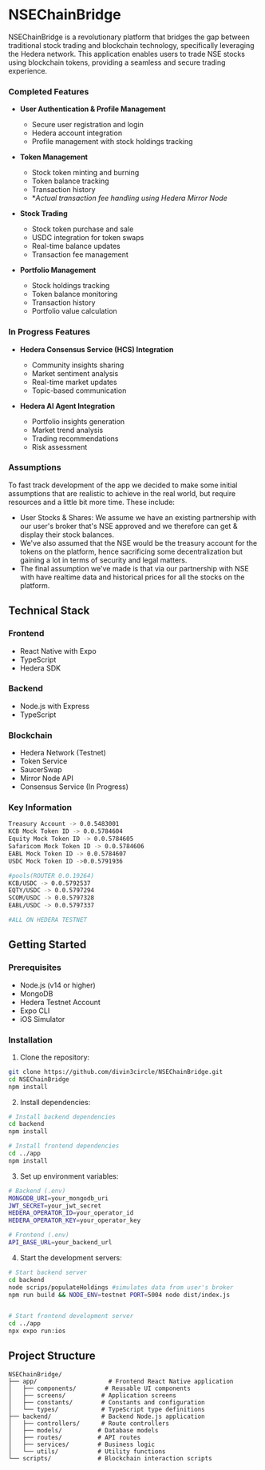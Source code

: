 # NSEChainBridge

NSEChainBridge is a revolutionary platform that bridges the gap between traditional stock trading and blockchain technology, specifically leveraging the Hedera network. This application enables users to trade NSE stocks using blockchain tokens, providing a seamless and secure trading experience.

### Completed Features

- **User Authentication & Profile Management**

  - Secure user registration and login
  - Hedera account integration
  - Profile management with stock holdings tracking

- **Token Management**

  - Stock token minting and burning
  - Token balance tracking
  - Transaction history
  - \*_Actual transaction fee handling using Hedera Mirror Node_

- **Stock Trading**

  - Stock token purchase and sale
  - USDC integration for token swaps
  - Real-time balance updates
  - Transaction fee management

- **Portfolio Management**
  - Stock holdings tracking
  - Token balance monitoring
  - Transaction history
  - Portfolio value calculation

### In Progress Features

- **Hedera Consensus Service (HCS) Integration**

  - Community insights sharing
  - Market sentiment analysis
  - Real-time market updates
  - Topic-based communication

- **Hedera AI Agent Integration**
  - Portfolio insights generation
  - Market trend analysis
  - Trading recommendations
  - Risk assessment

### Assumptions

To fast track development of the app we decided to make some initial assumptions that are realistic to achieve in the real world, but require resources and a little bit more time. These include:

- User Stocks & Shares: We assume we have an existing partnership with our user's broker that's NSE approved and we therefore can get & display their stock balances.
- We've also assumed that the NSE would be the treasury account for the tokens on the platform, hence sacrificing some decentralization but gaining a lot in terms of security and legal matters.
- The final assumption we've made is that via our partnership with NSE with have realtime data and historical prices for all the stocks on the platform.

## Technical Stack

### Frontend

- React Native with Expo
- TypeScript
- Hedera SDK

### Backend

- Node.js with Express
- TypeScript

### Blockchain

- Hedera Network (Testnet)
- Token Service
- SaucerSwap
- Mirror Node API
- Consensus Service (In Progress)

### Key Information

```bash
Treasury Account -> 0.0.5483001
KCB Mock Token ID -> 0.0.5784604
Equity Mock Token ID -> 0.0.5784605
Safaricom Mock Token ID -> 0.0.5784606
EABL Mock Token ID -> 0.0.5784607
USDC Mock Token ID ->0.0.5791936

#pools(ROUTER 0.0.19264)
KCB/USDC -> 0.0.5792537
EQTY/USDC -> 0.0.5797294
SCOM/USDC -> 0.0.5797328
EABL/USDC -> 0.0.5797337

#ALL ON HEDERA TESTNET
```

## Getting Started

### Prerequisites

- Node.js (v14 or higher)
- MongoDB
- Hedera Testnet Account
- Expo CLI
- iOS Simulator

### Installation

1. Clone the repository:

```bash
git clone https://github.com/divin3circle/NSEChainBridge.git
cd NSEChainBridge
npm install
```

2. Install dependencies:

```bash
# Install backend dependencies
cd backend
npm install

# Install frontend dependencies
cd ../app
npm install
```

3. Set up environment variables:

```bash
# Backend (.env)
MONGODB_URI=your_mongodb_uri
JWT_SECRET=your_jwt_secret
HEDERA_OPERATOR_ID=your_operator_id
HEDERA_OPERATOR_KEY=your_operator_key

# Frontend (.env)
API_BASE_URL=your_backend_url
```

4. Start the development servers:

```bash
# Start backend server
cd backend
node scrips/populateHoldings #simulates data from user's broker
npm run build && NODE_ENV=testnet PORT=5004 node dist/index.js


# Start frontend development server
cd ../app
npx expo run:ios
```

## Project Structure

```
NSEChainBridge/
├── app/                    # Frontend React Native application
│   ├── components/        # Reusable UI components
│   ├── screens/          # Application screens
│   ├── constants/        # Constants and configuration
│   └── types/            # TypeScript type definitions
├── backend/              # Backend Node.js application
│   ├── controllers/      # Route controllers
│   ├── models/          # Database models
│   ├── routes/          # API routes
│   ├── services/        # Business logic
│   └── utils/           # Utility functions
└── scripts/             # Blockchain interaction scripts
```
